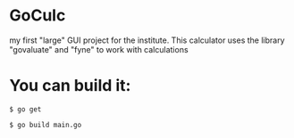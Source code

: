 # GoCulc
my first "large" GUI project for the institute.
This calculator uses the library "govaluate" and "fyne" to work with calculations

# You can build it:
```
$ go get
```
```
$ go build main.go
```

